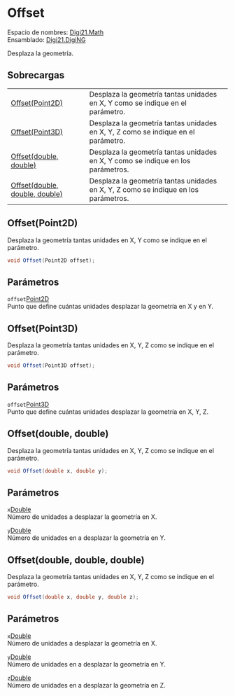 # Offset

Espacio de nombres: [Digi21.Math](../../../)  
Ensamblado: [Digi21.DigiNG](../../../../)

Desplaza la geometría.

## Sobrecargas

|  |  |
| :--- | :--- |
| [Offset\(Point2D\)](offset.md#offset-point-2-d) | Desplaza la geometría tantas unidades en X, Y como se indique en el parámetro. |
| [Offset\(Point3D\)](offset.md#offset-point-3-d) | Desplaza la geometría tantas unidades en X, Y, Z como se indique en el parámetro. |
| [Offset\(double, double\)](offset.md#offset-double-double) | Desplaza la geometría tantas unidades en X, Y como se indique en los parámetros. |
| [Offset\(double, double, double\)](offset.md#offset-double-doublem-double) | Desplaza la geometría tantas unidades en X, Y, Z como se indique en los parámetros. |

## Offset\(Point2D\)

Desplaza la geometría tantas unidades en X, Y como se indique en el parámetro.

```csharp
void Offset(Point2D offset);
```

## Parámetros

`offset`[Point2D](../../../clases/point2d.md)  
Punto que define cuántas unidades desplazar la geometría en X y en Y.

## Offset\(Point3D\)

Desplaza la geometría tantas unidades en X, Y, Z como se indique en el parámetro.

```csharp
void Offset(Point3D offset);
```

## Parámetros

`offset`[Point3D](../../../clases/point3d.md)  
Punto que define cuántas unidades desplazar la geometría en X, Y, Z.

## Offset\(double, double\)

Desplaza la geometría tantas unidades en X, Y, Z como se indique en el parámetro.

```csharp
void Offset(double x, double y);
```

## Parámetros

`x`[Double](https://docs.microsoft.com/en-us/dotnet/api/system.double?view=net-5.0)  
Número de unidades a desplazar la geometría en X.

`y`[Double](https://docs.microsoft.com/en-us/dotnet/api/system.double?view=net-5.0)  
Número de unidades en a desplazar la geometría en Y.

## Offset\(double, double, double\)

Desplaza la geometría tantas unidades en X, Y, Z como se indique en el parámetro.

```csharp
void Offset(double x, double y, double z);
```

## Parámetros

`x`[Double](https://docs.microsoft.com/en-us/dotnet/api/system.double?view=net-5.0)  
Número de unidades a desplazar la geometría en X.

`y`[Double](https://docs.microsoft.com/en-us/dotnet/api/system.double?view=net-5.0)  
Número de unidades en a desplazar la geometría en Y.

`z`[Double](https://docs.microsoft.com/en-us/dotnet/api/system.double?view=net-5.0)  
Número de unidades en a desplazar la geometría en Z.

